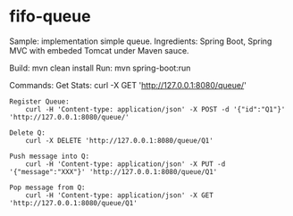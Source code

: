 fifo-queue
==========

Sample: implementation simple queue. Ingredients: Spring Boot, Spring MVC with embeded Tomcat under Maven sauce.

Build:
    mvn clean install
Run:
    mvn spring-boot:run


Commands:
	Get Stats:
		curl -X GET 'http://127.0.0.1:8080/queue/'

	Register Queue:
		curl -H 'Content-type: application/json' -X POST -d '{"id":"Q1"}' 'http://127.0.0.1:8080/queue/'
	
	Delete Q:
		curl -X DELETE 'http://127.0.0.1:8080/queue/Q1'

	Push message into Q:
		curl -H 'Content-type: application/json' -X PUT -d '{"message":"XXX"}' 'http://127.0.0.1:8080/queue/Q1'

	Pop message from Q:
		curl -H 'Content-type: application/json' -X GET 'http://127.0.0.1:8080/queue/Q1'


